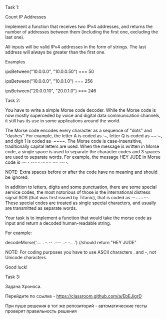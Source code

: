 Task 1:

Count IP Addresses

Implement a function that receives two IPv4 addresses, and returns the number of addresses between them (including the first one, excluding the last one).

All inputs will be valid IPv4 addresses in the form of strings. The last address will always be greater than the first one.

Examples

ipsBetween("10.0.0.0", "10.0.0.50") === 50

ipsBetween("10.0.0.0", "10.0.1.0") === 256

ipsBetween("20.0.0.10", "20.0.1.0") === 246

Task 2:

You have to write a simple Morse code decoder. While the Morse code is now mostly superceded by voice and digital data communication channels, it still has its use in some applications around the world.

The Morse code encodes every character as a sequence of "dots" and "dashes". For example, the letter A is coded as ·−, letter Q is coded as −−·−, and digit 1 is coded as ·−−−−. The Morse code is case-insensitive, traditionally capital letters are used. When the message is written in Morse code, a single space is used to separate the character codes and 3 spaces are used to separate words. For example, the message HEY JUDE in Morse code is ···· · −·−− ·−−− ··− −·· ·.

NOTE: Extra spaces before or after the code have no meaning and should be ignored.

In addition to letters, digits and some punctuation, there are some special service codes, the most notorious of those is the international distress signal SOS (that was first issued by Titanic), that is coded as ···−−−···. These special codes are treated as single special characters, and usually are transmitted as separate words.

Your task is to implement a function that would take the morse code as input and return a decoded human-readable string.

For example:

decodeMorse('.... . -.-- .--- ..- -.. .') //should return "HEY JUDE"

NOTE: For coding purposes you have to use ASCII characters . and -, not Unicode characters.

Good luck!

Task 3:

Задача Хроноса.

Перейдите по ссылке - https://classroom.github.com/a/EbEJigrD

При пуше решения в тот же репозиторий - автоматические тесты проверят правильность решения
